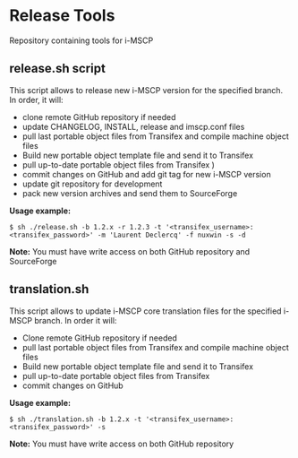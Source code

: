 # Release Tools

Repository containing tools for i-MSCP

## release.sh script

This script allows to release new i-MSCP version for the specified branch. In order, it will:

- clone remote GitHub repository if needed
- update CHANGELOG, INSTALL, release and imscp.conf files
- pull last portable object files from Transifex and compile machine object files
- Build new portable object template file and send it to Transifex
- pull up-to-date portable object files from Transifex )
- commit changes on GitHub and add git tag for new i-MSCP version
- update git repository for development
- pack new version archives and send them to SourceForge

**Usage example:**

```shell
$ sh ./release.sh -b 1.2.x -r 1.2.3 -t '<transifex_username>:<transifex_password>' -m 'Laurent Declercq' -f nuxwin -s -d
```

**Note:** You must have write access on both GitHub repository and SourceForge

## translation.sh

This script allows to update i-MSCP core translation files for the specified i-MSCP branch. In order it will:

- Clone remote GitHub repository if needed
- pull last portable object files from Transifex and compile machine object files
- Build new portable object template file and send it to Transifex
- pull up-to-date portable object files from Transifex 
- commit changes on GitHub 

**Usage example:** 

```
$ sh ./translation.sh -b 1.2.x -t '<transifex_username>:<transifex_password>' -s
```

**Note:** You must have write access on both GitHub repository
